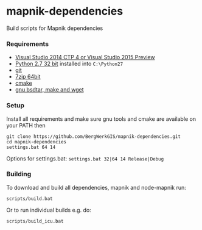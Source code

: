 mapnik-dependencies
===================

Build scripts for Mapnik dependencies

### Requirements

 - [Visual Studio 2014 CTP 4 or Visual Studio 2015 Preview](http://support.microsoft.com/kb/2967191)
 - [Python 2.7 32 bit](https://www.python.org/downloads/windows/) installed into `C:\Python27`
 - [git](https://msysgit.github.io/)
 - [7zip 64bit](http://www.7-zip.org/download.html)
 - [cmake](http://www.cmake.org/download/)
 - [gnu bsdtar, make and wget](http://gnuwin32.sourceforge.net/packages.html)

### Setup

Install all requirements and make sure gnu tools and cmake are available on your PATH then

    git clone https://github.com/BergWerkGIS/mapnik-dependencies.git
    cd mapnik-dependencies
    settings.bat 64 14

Options for settings.bat:
`settings.bat 32|64 14 Release|Debug`

### Building

To download and build all dependencies, mapnik and node-mapnik run:

    scripts/build.bat


Or to run individual builds e.g. do:

    scripts/build_icu.bat

